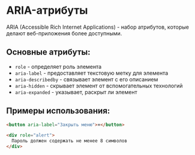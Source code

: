 # ARIA-атрибуты

ARIA (Accessible Rich Internet Applications) - набор атрибутов, которые делают веб-приложения более доступными.

## Основные атрибуты:

- `role` - определяет роль элемента
- `aria-label` - предоставляет текстовую метку для элемента
- `aria-describedby` - связывает элемент с его описанием
- `aria-hidden` - скрывает элемент от вспомогательных технологий
- `aria-expanded` - указывает, раскрыт ли элемент

## Примеры использования:

```html
<button aria-label="Закрыть меню">×</button>

<div role="alert">
  Пароль должен содержать не менее 8 символов
</div>